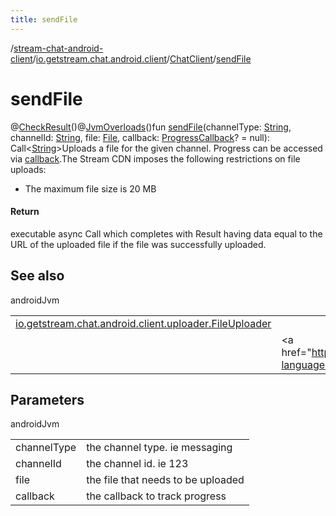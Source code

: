 ```yaml
---
title: sendFile
---
```

/[stream-chat-android-client](../../index.md)/[io.getstream.chat.android.client](../index.md)/[ChatClient](index.md)/[sendFile](sendFile.md)  
  
  
  
# sendFile  
@[CheckResult](https://developer.android.com/reference/kotlin/androidx/annotation/CheckResult.html)()@[JvmOverloads](https://kotlinlang.org/api/latest/jvm/stdlib/kotlin.jvm/-jvm-overloads/index.html)()fun [sendFile](sendFile.md)(channelType: [String](https://kotlinlang.org/api/latest/jvm/stdlib/kotlin/-string/index.html), channelId: [String](https://kotlinlang.org/api/latest/jvm/stdlib/kotlin/-string/index.html), file: [File](https://developer.android.com/reference/kotlin/java/io/File.html), callback: [ProgressCallback](../../io.getstream.chat.android.client.utils/ProgressCallback/index.md)? = null): Call&lt;[String](https://kotlinlang.org/api/latest/jvm/stdlib/kotlin/-string/index.html)&gt;Uploads a file for the given channel. Progress can be accessed via [callback](sendFile.md).The Stream CDN imposes the following restrictions on file uploads:<ul><li>The maximum file size is 20 MB</li></ul>  
  
#### Return  
executable async Call which completes with Result having data equal to the URL of the uploaded file if the file was successfully uploaded.  
  
## See also  
  
androidJvm  
  
| | |
|---|---|
| <a name="io.getstream.chat.android.client/ChatClient/sendFile/#kotlin.String#kotlin.String#java.io.File#io.getstream.chat.android.client.utils.ProgressCallback?/PointingToDeclaration/"></a>[io.getstream.chat.android.client.uploader.FileUploader](../../io.getstream.chat.android.client.uploader/FileUploader/index.md)| <a name="io.getstream.chat.android.client/ChatClient/sendFile/#kotlin.String#kotlin.String#java.io.File#io.getstream.chat.android.client.utils.ProgressCallback?/PointingToDeclaration/"></a>|
| <a name="io.getstream.chat.android.client/ChatClient/sendFile/#kotlin.String#kotlin.String#java.io.File#io.getstream.chat.android.client.utils.ProgressCallback?/PointingToDeclaration/"></a>| <a name="io.getstream.chat.android.client/ChatClient/sendFile/#kotlin.String#kotlin.String#java.io.File#io.getstream.chat.android.client.utils.ProgressCallback?/PointingToDeclaration/"></a>&lt;a href="https://getstream.io/chat/docs/android/file_uploads/?language=kotlin"&gt;File Uploads&lt;/a&gt;|
  
  
  
## Parameters  
  
androidJvm  
  
| | |
|---|---|
| <a name="io.getstream.chat.android.client/ChatClient/sendFile/#kotlin.String#kotlin.String#java.io.File#io.getstream.chat.android.client.utils.ProgressCallback?/PointingToDeclaration/"></a>channelType| <a name="io.getstream.chat.android.client/ChatClient/sendFile/#kotlin.String#kotlin.String#java.io.File#io.getstream.chat.android.client.utils.ProgressCallback?/PointingToDeclaration/"></a>the channel type. ie messaging|
| <a name="io.getstream.chat.android.client/ChatClient/sendFile/#kotlin.String#kotlin.String#java.io.File#io.getstream.chat.android.client.utils.ProgressCallback?/PointingToDeclaration/"></a>channelId| <a name="io.getstream.chat.android.client/ChatClient/sendFile/#kotlin.String#kotlin.String#java.io.File#io.getstream.chat.android.client.utils.ProgressCallback?/PointingToDeclaration/"></a>the channel id. ie 123|
| <a name="io.getstream.chat.android.client/ChatClient/sendFile/#kotlin.String#kotlin.String#java.io.File#io.getstream.chat.android.client.utils.ProgressCallback?/PointingToDeclaration/"></a>file| <a name="io.getstream.chat.android.client/ChatClient/sendFile/#kotlin.String#kotlin.String#java.io.File#io.getstream.chat.android.client.utils.ProgressCallback?/PointingToDeclaration/"></a>the file that needs to be uploaded|
| <a name="io.getstream.chat.android.client/ChatClient/sendFile/#kotlin.String#kotlin.String#java.io.File#io.getstream.chat.android.client.utils.ProgressCallback?/PointingToDeclaration/"></a>callback| <a name="io.getstream.chat.android.client/ChatClient/sendFile/#kotlin.String#kotlin.String#java.io.File#io.getstream.chat.android.client.utils.ProgressCallback?/PointingToDeclaration/"></a>the callback to track progress|
  


